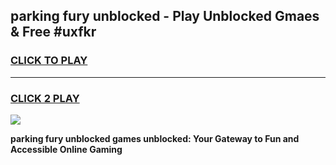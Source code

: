 
## parking fury unblocked - Play Unblocked Gmaes & Free #uxfkr
<h3>
<a href="https://news.freeplayer.one?title=parking_fury_unblocked&ref=24F">CLICK TO PLAY</a></h3>
<hr>

<h3>
<a href="https://news.freeplayer.one?title=parking_fury_unblocked&ref=24F">CLICK 2 PLAY</a>
  
</h3>

<a href="https://news.freeplayer.one?title=parking_fury_unblocked&ref=24F/"><img src="https://clearcache.store/games.png"></a>


**parking fury unblocked games unblocked: Your Gateway to Fun and Accessible Online Gaming**
